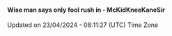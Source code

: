 #### Wise man says only fool rush in - McKidKneeKaneSir
Updated on 23/04/2024 - 08:11:27 (UTC) Time Zone
